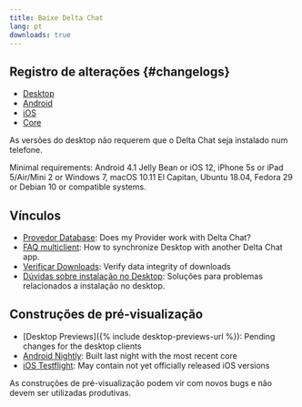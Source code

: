 ```yaml
---
title: Baixe Delta Chat
lang: pt
downloads: true
---
```


## Registro de alterações {#changelogs}

* [Desktop](https://github.com/deltachat/deltachat-desktop/blob/master/CHANGELOG.md)
* [Android](https://deltachat.github.io/deltachat-android/CHANGELOG#delta-chat-android-changelog)
* [iOS](https://deltachat.github.io/deltachat-ios/CHANGELOG#delta-chat-ios-changelog)
* [Core](https://github.com/deltachat/deltachat-core-rust/blob/master/CHANGELOG.md)

As versões do desktop não requerem que o Delta Chat seja instalado num telefone.

Minimal requirements:
Android 4.1 Jelly Bean
or iOS 12, iPhone 5s or iPad 5/Air/Mini 2
or Windows 7, macOS 10.11 El Capitan, Ubuntu 18.04, Fedora 29 or Debian 10
or compatible systems.

## Vínculos

* [Provedor Database](https://providers.delta.chat/): Does my Provider work with Delta Chat?
* [FAQ multiclient](help#multiclient): How to synchronize Desktop with another Delta Chat app.
* [Verificar Downloads](verify-downloads): Verify data integrity of downloads
* [Dúvidas sobre instalação no Desktop](https://github.com/deltachat/deltachat-desktop/blob/master/docs/TROUBLESHOOTING.md): Soluções para problemas relacionados a instalação no desktop.

## Construções de pré-visualização

* [Desktop Previews]({% include desktop-previews-url %}): Pending changes for the desktop clients
* [Android Nightly](https://download.delta.chat/android/nightly/): Built last night with the most recent core
* [iOS Testflight](https://testflight.apple.com/join/uEMc1NxS): May contain not yet officially released iOS versions

As construções de pré-visualização podem vir com novos bugs e não devem ser utilizadas produtivas.
